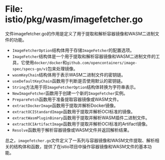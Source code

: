 # File: istio/pkg/wasm/imagefetcher.go

文件imagefetcher.go的作用是定义了用于提取和解析容器镜像和WASM二进制文件的功能。

- `ImageFetcherOption`结构体用于存储`ImageFetcher`的配置选项。
- `ImageFetcher`结构体是一个用于提取和解析容器镜像和WASM二进制文件的工具，它使用`docker/docker`和`github.com/opencontainers/image-spec/specs-go/v1`包来处理镜像。
- `wasmKeyChain`结构体用于表示WASM二进制文件的密钥链。
- `useDefaultKeyChain`函数用于判断是否使用默认的密钥链。
- `String`方法用于将`ImageFetcherOption`结构体转换为字符串表示。
- `NewImageFetcher`函数用于创建一个新的`ImageFetcher`实例。
- `PrepareFetch`函数用于准备提取容器镜像或WASM文件。
- `extractDockerImage`函数用于提取并解析Docker镜像。
- `extractOCIStandardImage`函数用于提取并解析OCI标准的镜像。
- `extractWasmPluginBinary`函数用于提取并解析WASM插件二进制文件。
- `extractOCIArtifactImage`函数用于提取并解析OCI标准的Artifact镜像。
- `Resolve`函数用于解析容器镜像或WASM文件并返回解析结果。

总之，`imagefetcher.go`文件定义了一系列与容器镜像和WASM文件提取、解析相关的结构体和函数，提供了在istio项目中操作容器镜像和WASM文件的基本功能。

